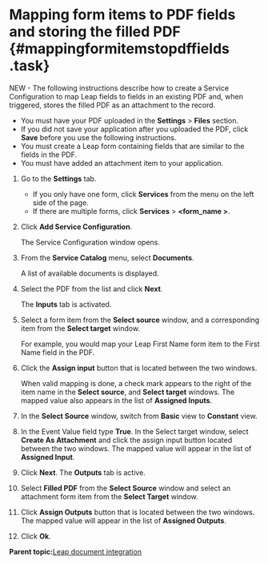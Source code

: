 # Mapping form items to PDF fields and storing the filled PDF {#mappingformitemstopdffields .task}

NEW - The following instructions describe how to create a Service Configuration to map Leap fields to fields in an existing PDF and, when triggered, stores the filled PDF as an attachment to the record.

-   You must have your PDF uploaded in the **Settings** \> **Files** section.
-   If you did not save your application after you uploaded the PDF, click **Save** before you use the following instructions.
-   You must create a Leap form containing fields that are similar to the fields in the PDF.
-   You must have added an attachment item to your application.

1.  Go to the **Settings** tab.

    -   If you only have one form, click **Services** from the menu on the left side of the page.
    -   If there are multiple forms, click **Services** \> **<form\_name \>**.
2.  Click **Add Service Configuration**.

    The Service Configuration window opens.

3.  From the **Service Catalog** menu, select **Documents**.

    A list of available documents is displayed.

4.  Select the PDF from the list and click **Next**.

    The **Inputs** tab is activated.

5.  Select a form item from the **Select source** window, and a corresponding item from the **Select target** window.

    For example, you would map your Leap First Name form item to the First Name field in the PDF.

6.  Click the **Assign input** button that is located between the two windows.

    When valid mapping is done, a check mark appears to the right of the item name in the **Select source**, and **Select target** windows. The mapped value also appears in the list of **Assigned Inputs**.

7.  In the **Select Source** window, switch from **Basic** view to **Constant** view.

8.  In the Event Value field type **True**. In the Select target window, select **Create As Attachment** and click the assign input button located between the two windows. The mapped value will appear in the list of **Assigned Input**.

9.  Click **Next**. The **Outputs** tab is active.

10. Select **Filled PDF** from the **Select Source** window and select an attachment form item from the **Select Target** window.

11. Click **Assign Outputs** button that is located between the two windows. The mapped value will appear in the list of **Assigned Outputs**.

12. Click **Ok**.


**Parent topic:**[Leap document integration](di_pop_doc_with_app_data.md)

